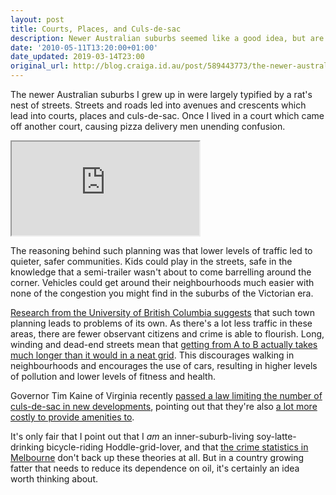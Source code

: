 ```yaml
---
layout: post
title: Courts, Places, and Culs-de-sac
description: Newer Australian suburbs seemed like a good idea, but are terrible in practice.
date: '2010-05-11T13:20:00+01:00'
date_updated: 2019-03-14T23:00
original_url: http://blog.craiga.id.au/post/589443773/the-newer-australian-suburbs-i-grew-up-in-were
---
```

The newer Australian suburbs I grew up in were largely typified by a rat's nest of streets. Streets and roads led into avenues and crescents which lead into courts, places and culs-de-sac. Once I lived in a court which came off another court, causing pizza delivery men unending confusion.

<iframe class="map" src="https://www.google.com/maps/embed/v1/place?key=AIzaSyBRCi8f2zsaX47QpIT_n8RYlWS1GCWYI_k&q=Coral%20Court%2C%20Hoppers%20Crossing%2C%20Australia&zoom=15"></iframe>



The reasoning behind such planning was that lower levels of traffic led to quieter, safer communities. Kids could play in the streets, safe in the knowledge that a semi-trailer wasn't about to come barrelling around the corner. Vehicles could get around their neighbourhoods much easier with none of the congestion you might find in the suburbs of the Victorian era.

[Research from the University of British Columbia suggests](http://hbr.org/2010/05/back-to-the-city/sb1 "The Unintended Consequences of Culs-de-sac") that such town planning leads to problems of its own. As there's a lot less traffic in these areas, there are fewer observant citizens and crime is able to flourish. Long, winding and dead-end streets mean that [getting from A to B actually takes much longer than it would in a neat grid](http://hbr.org/2010/05/back-to-the-city/sb1). This discourages walking in neighbourhoods and encourages the use of cars, resulting in higher levels of pollution and lower levels of fitness and health.

Governor Tim Kaine of Virginia recently [passed a law limiting the number of culs-de-sac in new developments](http://www.nbc29.com/global/story.asp?s=10077757), pointing out that they're also [a lot more costly to provide amenities to](http://www.nytimes.com/projects/magazine/ideas/2009/#design-2).

It's only fair that I point out that I _am_ an inner-suburb-living soy-latte-drinking bicycle-riding Hoddle-grid-lover, and that [the crime statistics in Melbourne](http://www.police.vic.gov.au/content.asp?Document_ID=782 "Crime Statistics from Victoria Police") don't back up these theories at all. But in a country growing fatter that needs to reduce its dependence on oil, it's certainly an idea worth thinking about.

